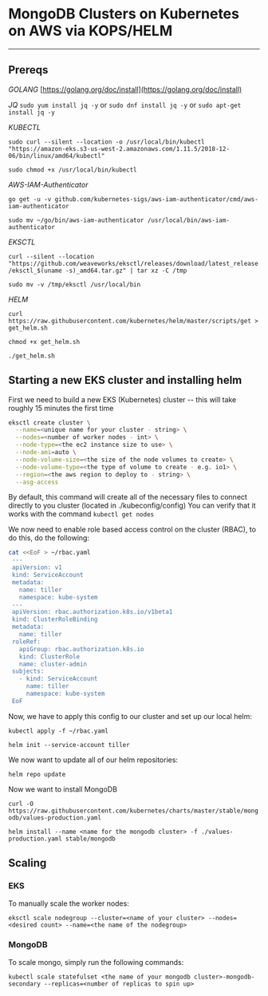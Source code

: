 # MongoDB Clusters on Kubernetes on AWS via KOPS/HELM
---

## Prereqs

_GOLANG_
[https://golang.org/doc/install](https://golang.org/doc/install)

_JQ_
`sudo yum install jq -y` or `sudo dnf install jq -y` or `sudo apt-get install jq -y`

_KUBECTL_

`sudo curl --silent --location -o /usr/local/bin/kubectl "https://amazon-eks.s3-us-west-2.amazonaws.com/1.11.5/2018-12-06/bin/linux/amd64/kubectl"`

`sudo chmod +x /usr/local/bin/kubectl`

_AWS-IAM-Authenticator_

`go get -u -v github.com/kubernetes-sigs/aws-iam-authenticator/cmd/aws-iam-authenticator`

`sudo mv ~/go/bin/aws-iam-authenticator /usr/local/bin/aws-iam-authenticator`

_EKSCTL_

`curl --silent --location "https://github.com/weaveworks/eksctl/releases/download/latest_release/eksctl_$(uname -s)_amd64.tar.gz" | tar xz -C /tmp`

`sudo mv -v /tmp/eksctl /usr/local/bin`

_HELM_

`curl https://raw.githubusercontent.com/kubernetes/helm/master/scripts/get > get_helm.sh`

`chmod +x get_helm.sh`

`./get_helm.sh`

## Starting a new EKS cluster and installing helm

First we need to build a new EKS (Kubernetes) cluster -- this will take roughly 15 minutes the first time

```bash
eksctl create cluster \
  --name=<unique name for your cluster - string> \
  --nodes=<number of worker nodes - int> \
  --node-type=<the ec2 instance size to use> \
  --node-ami=auto \
  --node-volume-size=<the size of the node volumes to create> \
  --node-volume-type=<the type of volume to create - e.g. io1> \
  --region=<the aws region to deploy to - string> \
  --asg-access
```

By default, this command will create all of the necessary files to connect directly to you cluster (located in ./kubeconfig/config)
You can verify that it works with the command `kubectl get nodes`

We now need to enable role based access control on the cluster (RBAC), to do this, do the following:

```bash
cat <<EoF > ~/rbac.yaml
 ---
 apiVersion: v1
 kind: ServiceAccount
 metadata:
   name: tiller
   namespace: kube-system
 ---
 apiVersion: rbac.authorization.k8s.io/v1beta1
 kind: ClusterRoleBinding
 metadata:
   name: tiller
 roleRef:
   apiGroup: rbac.authorization.k8s.io
   kind: ClusterRole
   name: cluster-admin
 subjects:
   - kind: ServiceAccount
     name: tiller
     namespace: kube-system
 EoF
```
 
Now, we have to apply this config to our cluster and set up our local helm:
 
`kubectl apply -f ~/rbac.yaml`
 
`helm init --service-account tiller`

We now want to update all of our helm repositories:

`helm repo update`

Now we want to install MongoDB

`curl -O https://raw.githubusercontent.com/kubernetes/charts/master/stable/mongodb/values-production.yaml`

`helm install --name <name for the mongodb cluster> -f ./values-production.yaml stable/mongodb`

## Scaling

### EKS

To manually scale the worker nodes:

`eksctl scale nodegroup --cluster=<name of your cluster> --nodes=<desired count> --name=<the name of the nodegroup>`

### MongoDB

To scale mongo, simply run the following commands:

`kubectl scale statefulset <the name of your mongodb cluster>-mongodb-secondary --replicas=<number of replicas to spin up>`